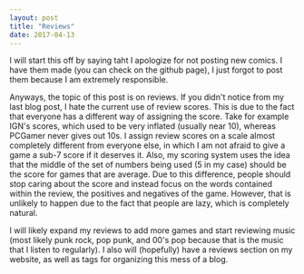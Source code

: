 ```yaml
---
layout: post
title: "Reviews"
date: 2017-04-13
---
```

I will start this off by saying taht I apologize for not posting new comics. I have them made (you can check on the github page), I just forgot to post them because I am extremely responsible.

Anyways, the topic of this post is on reviews. If you didn't notice from my last blog post, I hate the current use of review scores. This is due to the fact that everyone has a different way of assigning the score. Take for example IGN's scores, which used to be very inflated (usually near 10), whereas PCGamer never gives out 10s. I assign review scores on a scale almost completely different from everyone else, in which I am not afraid to give a game a sub-7 score if it deserves it. Also, my scoring system uses the idea that the middle of the set of numbers being used (5 in my case) should be the score for games that are average. Due to this difference, people should stop caring about the score and instead focus on the words contained within the review, the positives and negatives of the game. However, that is unlikely to happen due to the fact that people are lazy, which is completely natural.

I will likely expand my reviews to add more games and start reviewing music (most likely punk rock, pop punk, and 00's pop because that is the music that I listen to regularly). I also will (hopefully) have a reviews section on my website, as well as tags for organizing this mess of a blog.

